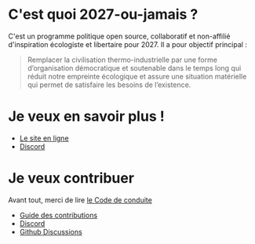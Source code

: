# C'est quoi 2027-ou-jamais ?

C'est un programme politique open source, collaboratif et non-affilié d'inspiration écologiste et libertaire pour 2027. Il a pour objectif principal :

> Remplacer la civilisation thermo-industrielle par une forme d’organisation démocratique et soutenable dans le temps long qui réduit notre empreinte écologique et assure une situation matérielle qui permet de satisfaire les besoins de l’existence.

# Je veux en savoir plus !

* [Le site en ligne](https://2027-ou-jamais.github.io/)
* [Discord](https://discord.gg/PARjP7yB)

# Je veux contribuer

Avant tout, merci de lire [le Code de conduite](https://2027-ou-jamais.github.io/contribute/code-of-conduct/)

* [Guide des contributions](https://2027-ou-jamais.github.io/contribute/)
* [Discord](https://discord.gg/PARjP7yB)
* [Github Discussions](https://github.com/2027-ou-jamais/2027-ou-jamais.github.io/discussions)
